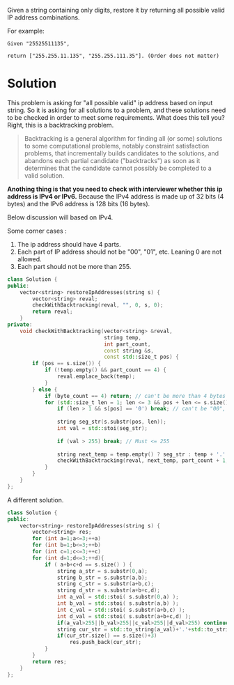 Given a string containing only digits, restore it by returning all possible valid IP address combinations.

For example:  

```
Given "25525511135",

return ["255.255.11.135", "255.255.111.35"]. (Order does not matter)
```

# Solution

This problem is asking for "all possible valid" ip address based on input string. So it is asking for all solutions to a problem, and these solutions need to be checked in order to meet some requirements. What does this tell you? Right, this is a backtracking problem.

> Backtracking is a general algorithm for finding all (or some) solutions to some computational problems, notably constraint satisfaction problems, that incrementally builds candidates to the solutions, and abandons each partial candidate ("backtracks") as soon as it determines that the candidate cannot possibly be completed to a valid solution.

__Anothing thing is that you need to check with interviewer whether this ip address is IPv4 or IPv6.__ Because the IPv4 address is made up of 32 bits (4 bytes) and the IPv6 address is 128 bits (16 bytes).

Below discussion will based on IPv4.

Some corner cases :

1. The ip address should have 4 parts.
2. Each part of IP address should not be "00", "01", etc. Leaning 0 are not allowed.
3. Each part should not be more than 255.

```cpp
class Solution {
public:
    vector<string> restoreIpAddresses(string s) {
        vector<string> reval;
        checkWithBacktracking(reval, "", 0, s, 0);
        return reval;
    }
private:
    void checkWithBacktracking(vector<string> &reval, 
                               string temp,
                               int part_count,
                               const string &s,
                               const std::size_t pos) {
        if (pos == s.size()) {
            if (!temp.empty() && part_count == 4) {
                reval.emplace_back(temp);
            }
        } else {
            if (byte_count == 4) return; // can't be more than 4 bytes
            for (std::size_t len = 1; len <= 3 && pos + len <= s.size(); ++len) {
                if (len > 1 && s[pos] == '0') break; // can't be "00", "01"
                
                string seg_str(s.substr(pos, len));
                int val = std::stoi(seg_str);
                
                if (val > 255) break; // Must <= 255
                
                string next_temp = temp.empty() ? seg_str : temp + '.' + seg_str;
                checkWithBacktracking(reval, next_temp, part_count + 1, s, pos + len);
            }
        }
    }
};
```

A different solution.

```cpp
class Solution {
public:
    vector<string> restoreIpAddresses(string s) {
        vector<string> res;
        for (int a=1;a<=3;++a) 
        for (int b=1;b<=3;++b)  
        for (int c=1;c<=3;++c)  
        for (int d=1;d<=3;++d){
            if ( a+b+c+d == s.size() ) {
                string a_str = s.substr(0,a);
                string b_str = s.substr(a,b);
                string c_str = s.substr(a+b,c);
                string d_str = s.substr(a+b+c,d);
                int a_val = std::stoi( s.substr(0,a) );
                int b_val = std::stoi( s.substr(a,b) );      
                int c_val = std::stoi( s.substr(a+b,c) );
                int d_val = std::stoi( s.substr(a+b+c,d) );
                if(a_val>255||b_val>255||c_val>255||d_val>255) continue;
                string cur_str = std::to_string(a_val)+'.'+std::to_string(b_val)+'.'+std::to_string(c_val)+'.'+std::to_string(d_val);
                if(cur_str.size() == s.size()+3)
                    res.push_back(cur_str);
            }
        }
        return res;
    }
};
```
